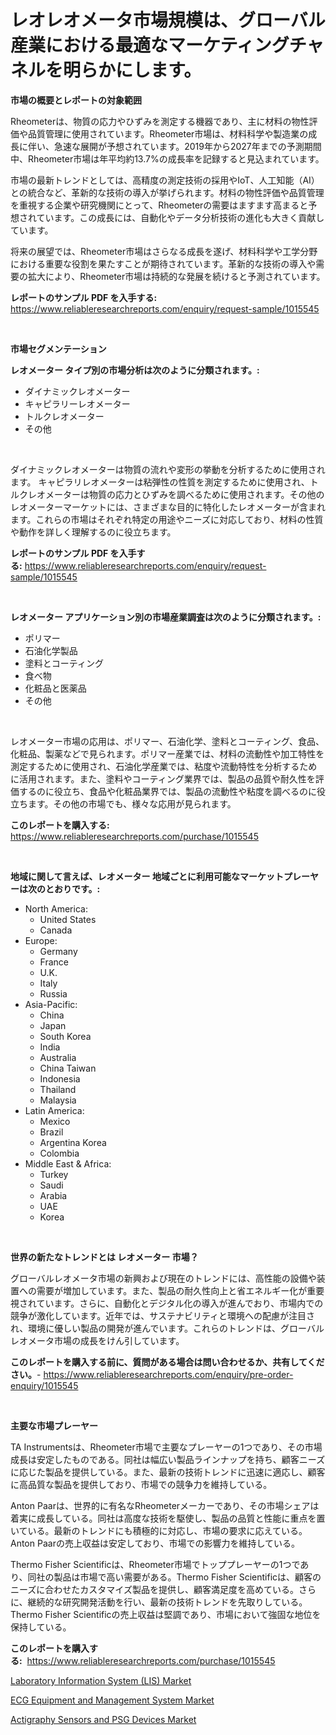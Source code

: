 <p><h1>レオレオメータ市場規模は、グローバル産業における最適なマーケティングチャネルを明らかにします。</h1></p><p><strong>市場の概要とレポートの対象範囲</strong></p>
<p><p>Rheometerは、物質の応力やひずみを測定する機器であり、主に材料の物性評価や品質管理に使用されています。Rheometer市場は、材料科学や製造業の成長に伴い、急速な展開が予想されています。2019年から2027年までの予測期間中、Rheometer市場は年平均約13.7%の成長率を記録すると見込まれています。</p><p>市場の最新トレンドとしては、高精度の測定技術の採用やIoT、人工知能（AI）との統合など、革新的な技術の導入が挙げられます。材料の物性評価や品質管理を重視する企業や研究機関にとって、Rheometerの需要はますます高まると予想されています。この成長には、自動化やデータ分析技術の進化も大きく貢献しています。</p><p>将来の展望では、Rheometer市場はさらなる成長を遂げ、材料科学や工学分野における重要な役割を果たすことが期待されています。革新的な技術の導入や需要の拡大により、Rheometer市場は持続的な発展を続けると予測されています。</p></p>
<p><strong>レポートのサンプル PDF を入手する:</strong> <a href="https://www.reliableresearchreports.com/enquiry/request-sample/1015545">https://www.reliableresearchreports.com/enquiry/request-sample/1015545</a></p>
<p>&nbsp;</p>
<p><strong>市場セグメンテーション</strong></p>
<p><strong>レオメーター タイプ別の市場分析は次のように分類されます。:</strong></p>
<p><ul><li>ダイナミックレオメーター</li><li>キャピラリーレオメーター</li><li>トルクレオメーター</li><li>その他</li></ul></p>
<p>&nbsp;</p>
<p><p>ダイナミックレオメーターは物質の流れや変形の挙動を分析するために使用されます。 キャピラリレオメーターは粘弾性の性質を測定するために使用され、トルクレオメーターは物質の応力とひずみを調べるために使用されます。その他のレオメーターマーケットには、さまざまな目的に特化したレオメーターが含まれます。これらの市場はそれぞれ特定の用途やニーズに対応しており、材料の性質や動作を詳しく理解するのに役立ちます。</p></p>
<p><strong>レポートのサンプル PDF を入手する:</strong>&nbsp;<a href="https://www.reliableresearchreports.com/enquiry/request-sample/1015545">https://www.reliableresearchreports.com/enquiry/request-sample/1015545</a></p>
<p>&nbsp;</p>
<p><strong> レオメーター アプリケーション別の市場産業調査は次のように分類されます。:</strong></p>
<p><ul><li>ポリマー</li><li>石油化学製品</li><li>塗料とコーティング</li><li>食べ物</li><li>化粧品と医薬品</li><li>その他</li></ul></p>
<p>&nbsp;</p>
<p><p>レオメーター市場の応用は、ポリマー、石油化学、塗料とコーティング、食品、化粧品、製薬などで見られます。ポリマー産業では、材料の流動性や加工特性を測定するために使用され、石油化学産業では、粘度や流動特性を分析するために活用されます。また、塗料やコーティング業界では、製品の品質や耐久性を評価するのに役立ち、食品や化粧品業界では、製品の流動性や粘度を調べるのに役立ちます。その他の市場でも、様々な応用が見られます。</p></p>
<p><strong>このレポートを購入する:</strong>&nbsp; <a href="https://www.reliableresearchreports.com/purchase/1015545">https://www.reliableresearchreports.com/purchase/1015545</a></p>
<p>&nbsp;</p>
<p><strong>地域に関して言えば、レオメーター 地域ごとに利用可能なマーケットプレーヤーは次のとおりです。:</strong></p>
<p><ul>
    <li>
        North America:
        <ul>
            <li>United States</li>
            <li>Canada</li>
        </ul>
    </li>
    <li>
        Europe:
        <ul>
            <li>Germany</li>
            <li>France</li>
            <li>U.K.</li>
            <li>Italy</li>
            <li>Russia</li>
        </ul>
    </li>
    <li>
        Asia-Pacific:
        <ul>
            <li>China</li>
            <li>Japan</li>
            <li>South Korea</li>
            <li>India</li>
            <li>Australia</li>
            <li>China Taiwan</li>
            <li>Indonesia</li>
            <li>Thailand</li>
            <li>Malaysia</li>
        </ul>
    </li>
    <li>
        Latin America:
        <ul>
            <li>Mexico</li>
            <li>Brazil</li>
            <li>Argentina Korea</li>
            <li>Colombia</li>
        </ul>
    </li>
    <li>
        Middle East & Africa:
        <ul>
            <li>Turkey</li>
            <li>Saudi</li>
            <li>Arabia</li>
            <li>UAE</li>
            <li>Korea</li>
        </ul>
    </li>
    </ul></p>
<p>&nbsp;</p>
<p><strong>世界の新たなトレンドとは レオメーター 市場？</strong></p>
<p><p>グローバルレオメータ市場の新興および現在のトレンドには、高性能の設備や装置への需要が増加しています。また、製品の耐久性向上と省エネルギー化が重要視されています。さらに、自動化とデジタル化の導入が進んでおり、市場内での競争が激化しています。近年では、サステナビリティと環境への配慮が注目され、環境に優しい製品の開発が進んでいます。これらのトレンドは、グローバルレオメータ市場の成長をけん引しています。</p></p>
<p><strong>このレポートを購入する前に、質問がある場合は問い合わせるか、共有してください。</strong>- <a href="https://www.reliableresearchreports.com/enquiry/pre-order-enquiry/1015545">https://www.reliableresearchreports.com/enquiry/pre-order-enquiry/1015545</a></p>
<p>&nbsp;</p>
<p><strong>主要な市場プレーヤー</strong></p>
<p><p>TA Instrumentsは、Rheometer市場で主要なプレーヤーの1つであり、その市場成長は安定したものである。同社は幅広い製品ラインナップを持ち、顧客ニーズに応じた製品を提供している。また、最新の技術トレンドに迅速に適応し、顧客に高品質な製品を提供しており、市場での競争力を維持している。</p><p>Anton Paarは、世界的に有名なRheometerメーカーであり、その市場シェアは着実に成長している。同社は高度な技術を駆使し、製品の品質と性能に重点を置いている。最新のトレンドにも積極的に対応し、市場の要求に応えている。Anton Paarの売上収益は安定しており、市場での影響力を維持している。</p><p>Thermo Fisher Scientificは、Rheometer市場でトッププレーヤーの1つであり、同社の製品は市場で高い需要がある。Thermo Fisher Scientificは、顧客のニーズに合わせたカスタマイズ製品を提供し、顧客満足度を高めている。さらに、継続的な研究開発活動を行い、最新の技術トレンドを先取りしている。Thermo Fisher Scientificの売上収益は堅調であり、市場において強固な地位を保持している。</p></p>
<p><strong>このレポートを購入する:</strong>&nbsp;&nbsp;<a href="https://www.reliableresearchreports.com/purchase/1015545">https://www.reliableresearchreports.com/purchase/1015545</a></p>
<p><p><a href="https://view.publitas.com/reportprime-1/laboratory-information-system-lis-market-size-share-trends-analysis-report-by-application-regional-outlook-competitive-strategies-and-segment-forecasts-2023-2030/">Laboratory Information System (LIS) Market</a></p><p><a href="https://view.publitas.com/reportprime-1/ecg-equipment-and-management-system-market-research-report-unlocks-analysis-on-the-market-financial-status-market-size-and-market-revenue-upto-2030/">ECG Equipment and Management System Market</a></p><p><a href="https://view.publitas.com/reportprime-1/actigraphy-sensors-and-psg-devices-market-analysis-and-market-size-global-industry-overview-market-segmentation-and-forecast-2023-to-2030/">Actigraphy Sensors and PSG Devices Market</a></p></p>
